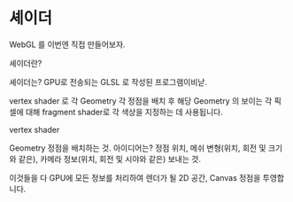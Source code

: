 <h1>셰이더</h1>

WebGL 를 이번엔 직접 만들어보자.


셰이더란?

셰이더는? GPU로 전송되는 GLSL 로 작성된 프로그램이비낟.

vertex shader 로 각 Geometry 각 정점을 배치 후 해당 Geometry 의 보이는 각 픽셀에 대해 fragment shader로 각 색상을 지정하는 데 사용됩니다.



vertex shader 

Geometry 정점을 배치하는 것.
아이디어는? 정점 위치, 메쉬 변형(위치, 회전 및 크기와 같은), 카메라 정보(위치, 회전 및 시야와 같은) 보내는 것.

이것들을 다 GPU에 모든 정보를 처리하여 렌더가 될 2D 공간, Canvas 정점을 투영합니다.


